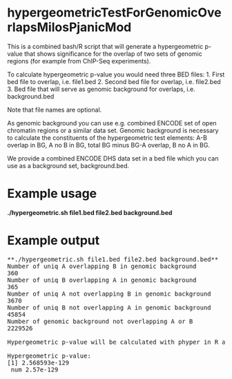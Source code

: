 # hypergeometricTestForGenomicOverlapsMilosPjanicMod

This is a combined bash/R script that will generate a hypergeometric p-value that shows significance for the overlap of two sets of genomic regions (for example from ChIP-Seq experiments).

To calculate hypergeometric p-value you would need three BED files: 1. First bed file to overlap, i.e. file1.bed 2. Second bed file for overlap, i.e. file2.bed 3. Bed file that will serve as genomic background for overlaps, i.e. background.bed

Note that file names are optional.

As genomic background you can use e.g. combined ENCODE set of open chromatin regions or a similar data set. Genomic background is necessary to calculate the constituents of the hypergeometric test elements: A-B overlap in BG, A no B in BG, total BG minus BG-A overlap, B no A in BG.

We provide a combined ENCODE DHS data set in a bed file which you can use as a background set, background.bed. 


# Example usage

**./hypergeometric.sh file1.bed file2.bed background.bed**

# Example output 
<pre>
**./hypergeometric.sh file1.bed file2.bed background.bed**
Number of uniq A overlapping B in genomic background 
360
Number of uniq B overlapping A in genomic background 
365
Number of uniq A not overlapping B in genomic background 
3670
Number of uniq B not overlapping A in genomic background 
45854
Number of genomic background not overlapping A or B 
2229526

Hypergeometric p-value will be calculated with phyper in R as phyper(A-B overlap in BG, A no B in BG, total BG minus BG-A overlap, B no A in BG, lower.tail = FALSE, log.p = FALSE)

Hypergeometric p-value:
[1] 2.568593e-129
 num 2.57e-129
</pre>
